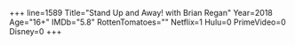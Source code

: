 +++
line=1589
Title="Stand Up and Away! with Brian Regan"
Year=2018
Age="16+"
IMDb="5.8"
RottenTomatoes=""
Netflix=1
Hulu=0
PrimeVideo=0
Disney=0
+++

